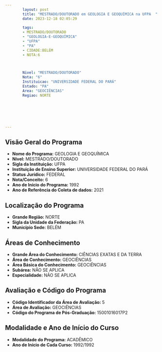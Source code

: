 ```yaml
---
        layout: post
        title: "MESTRADO/DOUTORADO em GEOLOGIA E GEOQUÍMICA na UFPA  "
        date: 2023-12-18 02:05:29
     
        tags:
        - MESTRADO/DOUTORADO
        - "GEOLOGIA-E-GEOQUÍMICA"
        - "UFPA"
        - "PA"
        - CIDADE:BELÉM
        - NOTA:6
        
       

        Nivel: "MESTRADO/DOUTORADO"
        Nota: "6"
        Instituicao: "UNIVERSIDADE FEDERAL DO PARÁ"
        Estado: "PA"
        Area: "GEOCIÊNCIAS"
        Regiao: NORTE
        
        
        
        
        
        
---
```

## Visão Geral do Programa
- **Nome do Programa:** GEOLOGIA E GEOQUÍMICA
- **Nível:** MESTRADO/DOUTORADO
- **Sigla da Instituição:** UFPA
- **Instituição de Ensino Superior:** UNIVERSIDADE FEDERAL DO PARÁ
- **Status Jurídico:** FEDERAL
- **Nota/Conceito:** 6
- **Ano de Início do Programa:** 1992
- **Ano de Referência do Coleta de dados:** 2021

## Localização do Programa
- **Grande Região:** NORTE
- **Sigla da Unidade da Federação:** PA
- **Município Sede:** BELÉM

## Áreas de Conhecimento
- **Grande Área do Conhecimento:** CIÊNCIAS EXATAS E DA TERRA
- **Área de Conhecimento:** GEOCIÊNCIAS
- **Área Básica do Conhecimento:** GEOCIÊNCIAS
- **Subárea:** NÃO SE APLICA
- **Especialidade:** NÃO SE APLICA

## Avaliação e Código do Programa
- **Código Identificador da Área de Avaliação:** 5
- **Área de Avaliação:** GEOCIÊNCIAS
- **Código do Programa de Pós-Graduação:** 15001016017P2


## Modalidade e Ano de Início do Curso
- **Modalidade do Programa:** ACADÊMICO
- **Ano de Início de Cada Curso:** 1992/1992
